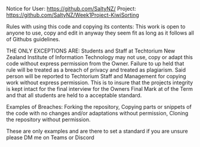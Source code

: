 Notice for User: https://github.com/SaltyNZ/
Project: https://github.com/SaltyNZ/Week1Project-KiwiSorting

Rules with using this code and copying its contents:
This work is open to anyone to use, copy and edit in anyway they seem fit as long as it follows all of Githubs guidelines.


THE ONLY EXCEPTIONS ARE:
Students and Staff at Techtorium New Zealand Institute of Information Technology may not use, copy or adapt this code without express permission from the Owner. 
Failure to up held that rule will be treated as a breach of privacy and treated as plagiarism. 
Said person will be reported to Techtorium Staff and Management for copying work without express permission. 
This is to insure that the projects integrity is kept intact for the final interview for the Owners Final Mark at of the Term and that all students are held to a acceptable standard.


Examples of Breaches:
Forking the repository, 
Copying parts or snippets of the code with no changes and/or adaptations without permission, 
Cloning the repository without permission.

These are only examples and are there to set a standard if you are unsure please DM me on Teams or Discord
